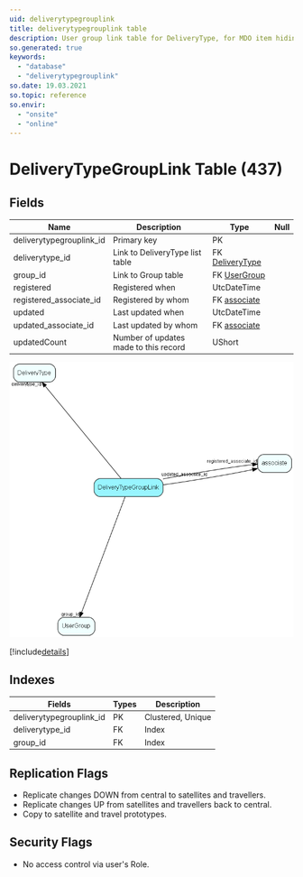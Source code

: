```yaml
---
uid: deliverytypegrouplink
title: deliverytypegrouplink table
description: User group link table for DeliveryType, for MDO item hiding
so.generated: true
keywords:
  - "database"
  - "deliverytypegrouplink"
so.date: 19.03.2021
so.topic: reference
so.envir:
  - "onsite"
  - "online"
---
```


# DeliveryTypeGroupLink Table (437)

## Fields

| Name | Description | Type | Null |
|------|-------------|------|:----:|
|deliverytypegrouplink\_id|Primary key|PK| |
|deliverytype\_id|Link to DeliveryType list table|FK [DeliveryType](DeliveryType.md)| |
|group\_id|Link to Group table|FK [UserGroup](UserGroup.md)| |
|registered|Registered when|UtcDateTime| |
|registered\_associate\_id|Registered by whom|FK [associate](associate.md)| |
|updated|Last updated when|UtcDateTime| |
|updated\_associate\_id|Last updated by whom|FK [associate](associate.md)| |
|updatedCount|Number of updates made to this record|UShort| |


![DeliveryTypeGroupLink table relationship diagram](media\DeliveryTypeGroupLink.png)

[!include[details](./includes/DeliveryTypeGroupLink.md)]

## Indexes

| Fields | Types | Description |
|--------|-------|-------------|
|deliverytypegrouplink\_id |PK |Clustered, Unique |
|deliverytype\_id |FK |Index |
|group\_id |FK |Index |

## Replication Flags

* Replicate changes DOWN from central to satellites and travellers.
* Replicate changes UP from satellites and travellers back to central.
* Copy to satellite and travel prototypes.

## Security Flags

* No access control via user's Role.

